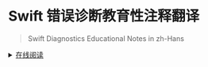 # Swift 错误诊断教育性注释翻译

> Swift Diagnostics Educational Notes in zh-Hans

<details>
<summary><a href="https://apollozhu.github.io/swift-educational-notes/">在线阅读</a></summary>

[英文原版](https://github.com/apple/swift/tree/master/userdocs/diagnostics)

</details>
